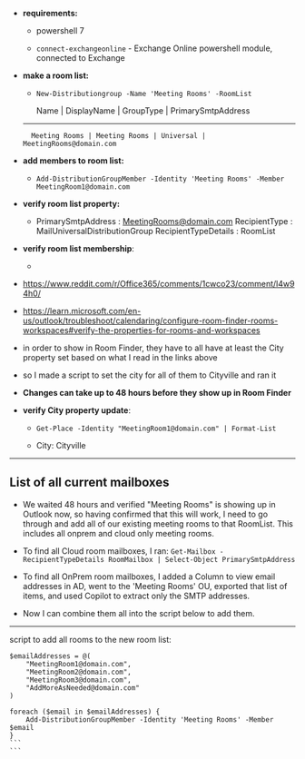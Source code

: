 * **requirements:**

	* powershell 7

	* `connect-exchangeonline` - Exchange Online powershell module, connected to Exchange

* **make a room list:**

	* `New-Distributiongroup -Name 'Meeting Rooms' -RoomList`

		Name |         DisplayName  | GroupType | PrimarySmtpAddress
    ----          -----------   --------- ------------------
		Meeting Rooms | Meeting Rooms | Universal | MeetingRooms@domain.com

* **add members to room list:**

	* `Add-DistributionGroupMember -Identity 'Meeting Rooms' -Member MeetingRoom1@domain.com`

* **verify room list property:**

	* PrimarySmtpAddress                                     : MeetingRooms@domain.com
		RecipientType                                          : MailUniversalDistributionGroup
		RecipientTypeDetails                                   : RoomList

* **verify room list membership**:

	* ```Get-DistributionGroupMember -Identity 'Meeting Rooms' | Select-Object Name, PrimarySmtpAddress

* https://www.reddit.com/r/Office365/comments/1cwco23/comment/l4w94h0/

* https://learn.microsoft.com/en-us/outlook/troubleshoot/calendaring/configure-room-finder-rooms-workspaces#verify-the-properties-for-rooms-and-workspaces

* in order to show in Room Finder, they have to all have at least the City property set based on what I read in the links above

* so I made a script to set the city for all of them to Cityville and ran it

* **Changes can take up to 48 hours before they show up in Room Finder**

* **verify City property update**:

	* `Get-Place -Identity "MeetingRoom1@domain.com" | Format-List`

	* City: Cityville

---

## List of all current mailboxes

* We waited 48 hours and verified "Meeting Rooms" is showing up in Outlook now, so having confirmed that this will work, I need to go through and add all of our existing meeting rooms to that RoomList. This includes all onprem and cloud only meeting rooms.

* To find all Cloud room mailboxes, I ran: `Get-Mailbox -RecipientTypeDetails RoomMailbox | Select-Object PrimarySmtpAddress`

* To find all OnPrem room mailboxes, I added a Column to view email addresses in AD, went to the 'Meeting Rooms' OU, exported that list of items, and used Copilot to extract only the SMTP addresses.

* Now I can combine them all into the script below to add them.

---

script to add all rooms to the new room list:

``````
$emailAddresses = @(
    "MeetingRoom1@domain.com",
    "MeetingRoom2@domain.com",
    "MeetingRoom3@domain.com",
    "AddMoreAsNeeded@domain.com"
)

foreach ($email in $emailAddresses) {
    Add-DistributionGroupMember -Identity 'Meeting Rooms' -Member $email
}
```
```

